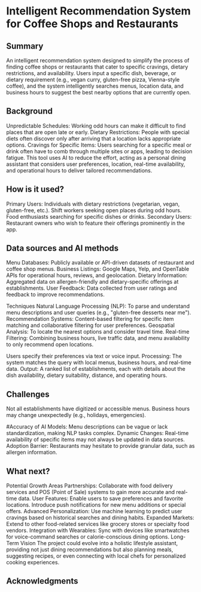 <!-- This is the markdown template for the final project of the Building AI course, 
created by Reaktor Innovations and University of Helsinki. 
Copy the template, paste it to your GitHub README and edit! -->

# Intelligent Recommendation System for Coffee Shops and Restaurants 

## Summary

An intelligent recommendation system designed to simplify the process of finding coffee shops or restaurants that cater to specific cravings, dietary restrictions, and availability. Users input a specific dish, beverage, or dietary requirement (e.g., vegan curry, gluten-free pizza, Vienna-style coffee), and the system intelligently searches menus, location data, and business hours to suggest the best nearby options that are currently open.

## Background

Unpredictable Schedules: Working odd hours can make it difficult to find places that are open late or early. Dietary Restrictions: People with special diets often discover only after arriving that a location lacks appropriate options. Cravings for Specific Items: Users searching for a specific meal or drink often have to comb through multiple sites or apps, leading to decision fatigue. This tool uses AI to reduce the effort, acting as a personal dining assistant that considers user preferences, location, real-time availability, and operational hours to deliver tailored recommendations.

## How is it used?

Primary Users: Individuals with dietary restrictions (vegetarian, vegan, gluten-free, etc.). Shift workers seeking open places during odd hours. Food enthusiasts searching for specific dishes or drinks. Secondary Users: Restaurant owners who wish to feature their offerings prominently in the app.


## Data sources and AI methods

Menu Databases: Publicly available or API-driven datasets of restaurant and coffee shop menus. Business Listings: Google Maps, Yelp, and OpenTable APIs for operational hours, reviews, and geolocation. Dietary Information: Aggregated data on allergen-friendly and dietary-specific offerings at establishments. User Feedback: Data collected from user ratings and feedback to improve recommendations.

Techniques Natural Language Processing (NLP): To parse and understand menu descriptions and user queries (e.g., "gluten-free desserts near me"). Recommendation Systems: Content-based filtering for specific item matching and collaborative filtering for user preferences. Geospatial Analysis: To locate the nearest options and consider travel time. Real-time Filtering: Combining business hours, live traffic data, and menu availability to only recommend open locations.

Users specify their preferences via text or voice input. Processing: The system matches the query with local menus, business hours, and real-time data. Output: A ranked list of establishments, each with details about the dish availability, dietary suitability, distance, and operating hours.

## Challenges

Not all establishments have digitized or accessible menus. Business hours may change unexpectedly (e.g., holidays, emergencies).

#Accuracy of AI Models: Menu descriptions can be vague or lack standardization, making NLP tasks complex. Dynamic Changes: Real-time availability of specific items may not always be updated in data sources. Adoption Barrier: Restaurants may hesitate to provide granular data, such as allergen information.

## What next?

Potential Growth Areas Partnerships: Collaborate with food delivery services and POS (Point of Sale) systems to gain more accurate and real-time data. User Features: Enable users to save preferences and favorite locations. Introduce push notifications for new menu additions or special offers. Advanced Personalization: Use machine learning to predict user cravings based on historical searches and dining habits. Expanded Markets: Extend to other food-related services like grocery stores or specialty food vendors. Integration with Wearables: Sync with devices like smartwatches for voice-command searches or calorie-conscious dining options. Long-Term Vision The project could evolve into a holistic lifestyle assistant, providing not just dining recommendations but also planning meals, suggesting recipes, or even connecting with local chefs for personalized cooking experiences. 


## Acknowledgments




